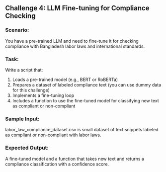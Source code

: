 ## Challenge 4: LLM Fine-tuning for Compliance Checking

### Scenario:
You have a pre-trained LLM and need to fine-tune it for checking compliance with Bangladesh labor laws and international standards.

### Task:
Write a script that:
1. Loads a pre-trained model (e.g., BERT or RoBERTa)
2. Prepares a dataset of labeled compliance text (you can use dummy data for this challenge)
3. Implements a fine-tuning loop
4. Includes a function to use the fine-tuned model for classifying new text as compliant or non-compliant

### Sample Input:
labor_law_compliance_dataset.csv is small dataset of text snippets labeled as compliant or non-compliant with labor laws.

### Expected Output:
A fine-tuned model and a function that takes new text and returns a compliance classification with a confidence score.
